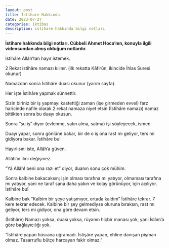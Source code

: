```yaml
---
layout: post
title: İstihare Hakkında
date: 2023-07-27
categories: iktibas
description: istihare hakkında bilgi notları
---
```


**İstihare hakkında bilgi notları. Cübbeli Ahmet Hoca’nın, konuyla ilgili videosundan almış olduğum notlardır.**

İstihâre Allâh’tan hayır istemek.

2 Rekat istihâre namazı kılınır. (ilk rekatta Kâfirûn, ikincide İhlas Suresi okunur)

Namazdan sonra İstihâre duası okunur (yarım sayfa).

Her işte İstihâre yapmak sünnettir.

Sizin biriniz bir iş yapmayı kastettiği zaman (işe girmeden evvel) farz haricinde nafile olarak 2 rekat namaza niyet etsin (İstihâre namazı) namaz bittikten sonra bu duayı okusun.

Sonra “şu iş” diyor (evlenme, satın alma, satma) işi söyleyecek, ismen.

Duayı yapar, sonra gönlüne bakar, bir de o iş ona rast mı geliyor, ters mi gidiyora bakar. İstihâre bu!

Hayırlısını iste, Allâh’a güven. 

Allâh’ın ilmi değişmez.

“Yâ Allâh! beni ona razı et” diyor, duanın sonu çok mühim.

Sonra kalbine bakacaksın; işin olması tarafına mı yatıyor, olmaması tarafına mı yatıyor, yani ne taraf sana daha yakın ve kolay görünüyor, için açılıyor. İstihâre bu! 

Kalbine bak “Kalbim bir şeye yatışmıyor, ortada kaldım” İstihâre tekrar. 7 kere tekrar edecek. Kalbine bir şey gelmediyse oluruna bıraksın, rast mı geliyor, ters mi gidiyor, ona göre devam etsin.

(İstihâre) Namazı yoksa, duası yoksa, rüyanın hiçbir manası yok, yani İslâm’a göre bağlayıcılığı yok.

“İstihâre yapan hüsrana uğramadı. İstişâre yapan, ehline danışan pişman olmaz. Tasarruflu bütçe harcayan fakir olmaz.”
